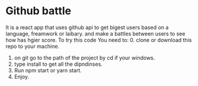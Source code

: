 
# Github battle

It is a react app that uses github api to get bigest users based on a language, freamwork or laibary.
and make a battles between users to see how has hgier score.
To try this code You need to:
0. clone or download this repo to your machine.
1. on git go to the path of the project by cd <path> if your windows.
2. type install to get all the dipndinses.
3. Run npm start or yarn start.
4. Enjoy.





 
